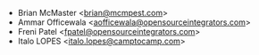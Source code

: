 - Brian McMaster \<<brian@mcmpest.com>\>
- Ammar Officewala \<<aofficewala@opensourceintegrators.com>\>
- Freni Patel \<<fpatel@opensourceintegrators.com>\>
- Italo LOPES \<<italo.lopes@camptocamp.com>\>
